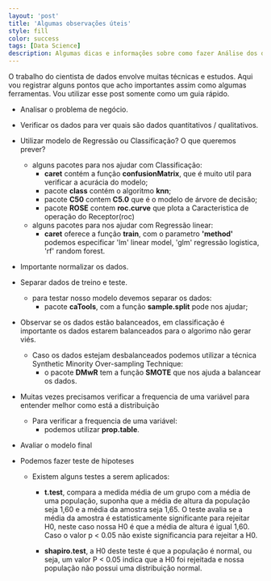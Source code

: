 ```yaml
---
layout: 'post'
title: 'Algumas observações úteis'
style: fill
color: success
tags: [Data Science]
description: Algumas dicas e informações sobre como fazer Análise dos dados em R
---
```


O trabalho do cientista de dados envolve muitas técnicas e estudos. Aqui vou registrar alguns pontos que acho importantes assim como algumas ferramentas. Vou utilizar esse post somente como um guia rápido.

* Analisar o problema de negócio.
* Verificar os dados para ver quais são dados quantitativos / qualitativos.
* Utilizar modelo de Regressão ou Classificação? O que queremos prever? 
    * alguns pacotes para nos ajudar com Classificação:
        * <b>caret</b> contém a função <b>confusionMatrix</b>, que é muito util para verificar a acurácia do modelo;
        * pacote <b>class</b> contém o algoritmo <b>knn</b>;
        * pacote <b>C50</b> contem <b>C5.0</b> que é o modelo de árvore de decisão;
        * pacote <b>ROSE</b> contem <b>roc.curve</b> que plota a Caracteristica de operação do Receptor(roc)
    * alguns pacotes para nos ajudar com Regressão linear:
        * <b>caret</b> oferece a função <b>train</b>, com o parametro <b>'method'</b> podemos especificar 'lm' linear model, 'glm' regressão logistica, 'rf' random forest. 
* Importante normalizar os dados.

* Separar dados de treino e teste.
    * para testar nosso modelo devemos separar os dados:
        *  pacote <b>caTools</b>, com a função <b>sample.split</b> pode nos ajudar;

* Observar se os dados estão balanceados, em classificação é importante os dados estarem balanceados para o algorimo não gerar viés.
    * Caso os dados estejam desbalanceados podemos utilizar a técnica Synthetic Minority Over-sampling Technique:
        * o pacote <b>DMwR</b> tem a função <b>SMOTE</b> que nos ajuda a balancear os dados. 

* Muitas vezes precisamos verificar a frequencia de uma variável para entender melhor como está a distribuição
    * Para verificar a frequencia de uma variável:
        * podemos utilizar <b>prop.table</b>. 
* Avaliar o modelo final

* Podemos fazer teste de hipoteses
    * Existem alguns testes a serem aplicados:
        * <b>t.test</b>, compara a medida média de um grupo com a média de uma população, suponha que a média de altura da população seja 1,60 e a média da amostra seja 1,65. O teste avalia se a média da amostra é estatisticamente significante para rejeitar H0, neste caso nossa H0 é que a média de altura é igual 1,60. Caso o valor p < 0.05 não existe significancia para rejeitar a H0.

        * <b>shapiro.test</b>, a H0 deste teste é que a população é normal, ou seja, um valor P < 0.05 indica que a H0 foi rejeitada e nossa população não possui uma distribuição normal.